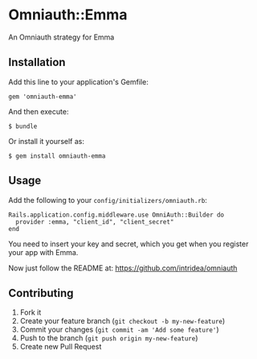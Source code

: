 # Omniauth::Emma

An Omniauth strategy for Emma

## Installation

Add this line to your application's Gemfile:

    gem 'omniauth-emma'

And then execute:

    $ bundle

Or install it yourself as:

    $ gem install omniauth-emma

## Usage

Add the following to your `config/initializers/omniauth.rb`:

    Rails.application.config.middleware.use OmniAuth::Builder do
      provider :emma, "client_id", "client_secret"
    end

You need to insert your key and secret, which you get when you register your app with Emma.

Now just follow the README at: https://github.com/intridea/omniauth

## Contributing

1. Fork it
2. Create your feature branch (`git checkout -b my-new-feature`)
3. Commit your changes (`git commit -am 'Add some feature'`)
4. Push to the branch (`git push origin my-new-feature`)
5. Create new Pull Request
